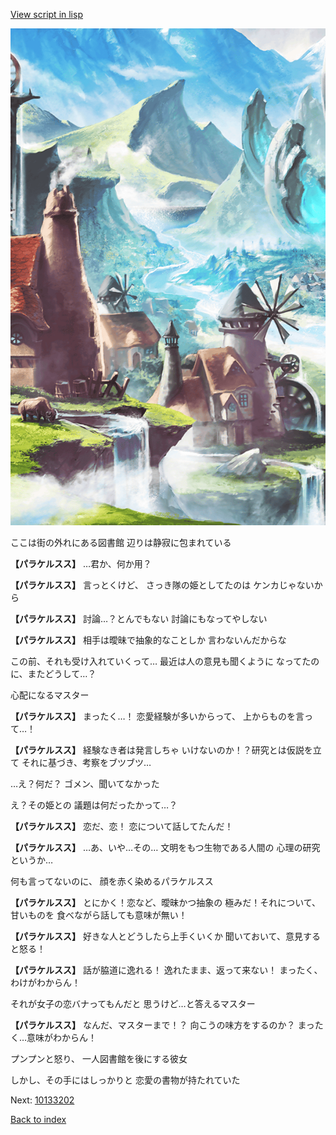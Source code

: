 [View script in lisp](../scripts/10133201.txt)

![foot_mountain_village.png](../images/backgrounds/foot_mountain_village.png)

ここは街の外れにある図書館
辺りは静寂に包まれている

**【パラケルスス】**
…君か、何か用？

**【パラケルスス】**
言っとくけど、
さっき隊の姫としてたのは
ケンカじゃないから

**【パラケルスス】**
討論…？とんでもない
討論にもなってやしない

**【パラケルスス】**
相手は曖昧で抽象的なことしか
言わないんだからな

この前、それも受け入れていくって…
最近は人の意見も聞くように
なってたのに、またどうして…？

心配になるマスター

**【パラケルスス】**
まったく…！
恋愛経験が多いからって、
上からものを言って…！

**【パラケルスス】**
経験なき者は発言しちゃ
いけないのか！？研究とは仮説を立て
それに基づき、考察をブツブツ…

…え？何だ？
ゴメン、聞いてなかった

え？その姫との
議題は何だったかって…？

**【パラケルスス】**
恋だ、恋！
恋について話してたんだ！

**【パラケルスス】**
…あ、いや…その…
文明をもつ生物である人間の
心理の研究というか…

何も言ってないのに、
顔を赤く染めるパラケルスス

**【パラケルスス】**
とにかく！恋など、曖昧かつ抽象の
極みだ！それについて、甘いものを
食べながら話しても意味が無い！

**【パラケルスス】**
好きな人とどうしたら上手くいくか
聞いておいて、意見すると怒る！

**【パラケルスス】**
話が脇道に逸れる！
逸れたまま、返って来ない！
まったく、わけがわからん！

それが女子の恋バナってもんだと
思うけど…と答えるマスター

**【パラケルスス】**
なんだ、マスターまで！？
向こうの味方をするのか？
まったく…意味がわからん！

プンプンと怒り、
一人図書館を後にする彼女

しかし、その手にはしっかりと
恋愛の書物が持たれていた

Next: [10133202](10133202.md)

[Back to index](index.md)
